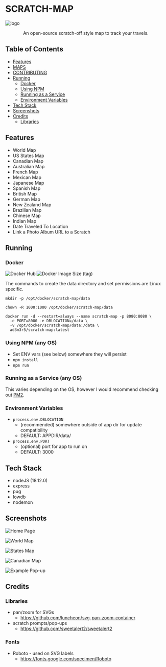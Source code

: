 # SCRATCH-MAP

![logo](https://user-images.githubusercontent.com/11009228/201435148-647ed019-7cec-4e75-bce9-a4d1972fb4e9.jpg)

<p style="text-align: center;">An open-source scratch-off style map to track your travels.</p>

## Table of Contents

* [Features](#features)
* [MAPS](MAPS.md)
* [CONTRIBUTING](CONTRIBUTING.md)
* [Running](#running) 
  * [Docker](#docker)
  * [Using NPM](#using-npm-any-os)
  * [Running as a Service](#running-as-a-service-any-os)
  * [Environment Variables](#environment-variables)
* [Tech Stack](#tech-stack)
* [Screenshots](#screenshots)
* [Credits](#credits) 
  * [Libraries](#libraries)

## Features

* World Map
* US States Map
* Canadian Map
* Australian Map
* French Map
* Mexican Map
* Japanese Map
* Spanish Map
* British Map
* German Map
* New Zealand Map
* Brazilian Map
* Chinese Map
* Indian Map
* Date Traveled To Location
* Link a Photo Album URL to a Scratch

## Running

### Docker

![Docker Hub](https://img.shields.io/badge/DockerHub-image-blue?logo=docker&style=plastic) ![Docker Image Size (tag)](https://img.shields.io/docker/image-size/ad3m3r5/scratch-map/latest?logo=docker&style=plastic)

The commands to create the data directory and set permissions are Linux specific.

```
mkdir -p /opt/docker/scratch-map/data

chown -R 1000:1000 /opt/docker/scratch-map/data

docker run -d --restart=always --name scratch-map -p 8080:8080 \
  -e PORT=8080 -e DBLOCATION=/data \
  -v /opt/docker/scratch-map/data:/data \
  ad3m3r5/scratch-map:latest
```

### Using NPM (any OS)

* Set ENV vars (see below) somewhere they will persist
* `npm install`
* `npm run`

### Running as a Service (any OS)

This varies depending on the OS, however I would recommend checking out [PM2](https://pm2.keymetrics.io/).

### Environment Variables

* `process.env.DBLOCATION` 
  * (recommended) somewhere outside of app dir for update compatibility
  * DEFAULT: APPDIR/data/
* `process.env.PORT` 
  * (optional) port for app to run on
  * DEFAULT: 3000

## Tech Stack

* nodeJS (18.12.0)
* express
* pug
* lowdb
* nodemon

## Screenshots

![Home Page](https://user-images.githubusercontent.com/11009228/201794201-dcff2e3c-027e-45da-9379-6ee855838a14.png)

![World Map](https://user-images.githubusercontent.com/11009228/201389466-269d0fe5-88e0-42d6-bd9e-fe1fe79befb8.png)

![States Map](https://user-images.githubusercontent.com/11009228/201389708-1e3643a1-1cf6-4f23-98ec-e34a72acafd0.png)

![Canadian Map](https://user-images.githubusercontent.com/11009228/201794259-20e3f9b5-b126-4c8d-8cb0-820b6f16da0a.png)

![Example Pop-up](https://user-images.githubusercontent.com/11009228/201492766-4c1a7614-6d48-411f-90e4-97ac9a6f4ca1.png)

## Credits

### Libraries

* pan/zoom for SVGs 
  * https://github.com/luncheon/svg-pan-zoom-container
* scratch prompts/pop-ups 
  * https://github.com/sweetalert2/sweetalert2

### Fonts

* Roboto - used on SVG labels 
  * https://fonts.google.com/specimen/Roboto